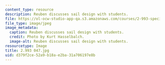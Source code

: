 ```yaml
---
content_type: resource
description: Reuben discusses sail design with students.
file: https://ol-ocw-studio-app-qa.s3.amazonaws.com/courses/2-993-special-topics-in-mechanical-engineering-the-art-and-science-of-boat-design-january-iap-2007/d379f2ce52a9b18ae2ba31a706197e8b_2993047.jpg
file_type: image/jpeg
image_metadata:
  caption: Reuben discusses sail design with students.
  credit: Photo by Kurt Hasselbalch.
  image-alt: Reuben discusses sail design with students.
resourcetype: Image
title: 2.993 047.jpg
uid: d379f2ce-52a9-b18a-e2ba-31a706197e8b
---
```

